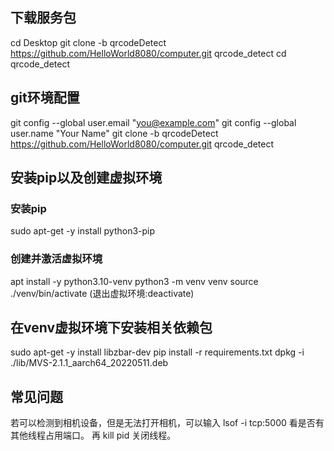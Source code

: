 ## 下载服务包
cd Desktop
git clone -b qrcodeDetect https://github.com/HelloWorld8080/computer.git qrcode_detect
cd qrcode_detect

## git环境配置
git config --global user.email "you@example.com"
git config --global user.name "Your Name"
git clone -b qrcodeDetect https://github.com/HelloWorld8080/computer.git qrcode_detect
## 安装pip以及创建虚拟环境
### 安装pip
sudo apt-get -y install python3-pip
### 创建并激活虚拟环境
apt install -y python3.10-venv
python3 -m venv venv
source ./venv/bin/activate (退出虚拟环境:deactivate)
## 在venv虚拟环境下安装相关依赖包
sudo apt-get -y install libzbar-dev
pip install -r requirements.txt
dpkg -i ./lib/MVS-2.1.1_aarch64_20220511.deb


## 常见问题
若可以检测到相机设备，但是无法打开相机，可以输入
lsof -i tcp:5000 看是否有其他线程占用端口。
再 kill pid 关闭线程。

